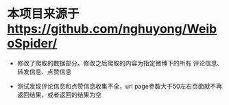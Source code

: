 # 本项目来源于 https://github.com/nghuyong/WeiboSpider/

- 修改了爬取的数据部分。修改之后爬取的内容为指定微博下的所有 评论信息、转发信息、点赞信息

- 测试发现评论信息和点赞信息收集不全，url  page参数大于50左右页面就不再返回结果，或者返回的结果为空

